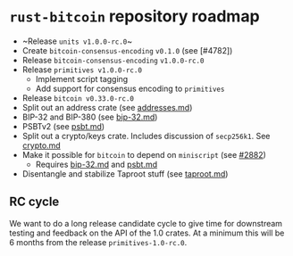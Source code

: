 # `rust-bitcoin` repository roadmap

* ~Release `units v1.0.0-rc.0`~
* Create `bitcoin-consensus-encoding` `v0.1.0` (see [#4782])
* Release `bitcoin-consensus-encoding` `v1.0.0-rc.0`
* Release `primitives v1.0.0-rc.0`
  * Implement script tagging
  * Add support for consensus encoding to `primitives`
* Release `bitcoin v0.33.0-rc.0`
* Split out an address crate (see [addresses.md])
* BIP-32 and BIP-380 (see [bip-32.md])
* PSBTv2 (see [psbt.md])
* Split out a crypto/keys crate. Includes discussion of `secp256k1`. See [crypto.md]
* Make it possible for `bitcoin` to depend on `miniscript` (see [#2882])
    - Requires [bip-32.md] and [psbt.md]
* Disentangle and stabilize Taproot stuff (see [taproot.md])

## RC cycle

We want to do a long release candidate cycle to give time for downstream testing and feedback on the
API of the 1.0 crates. At a minimum this will be 6 months from the release `primitives-1.0-rc.0`.

[addresses.md]: ./addresses.md
[bip-32.md]: ./bip-32.md
[crypto.md]: ./crypto.md
[psbt.md]: ./psbt.md
[taproot.md]: ./taproot.md
[#2882]: <https://github.com/rust-bitcoin/rust-bitcoin/issues/2882>
